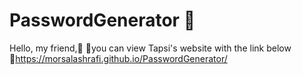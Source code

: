 # PasswordGenerator 🔑
Hello, my friend,🙂
📍you can view Tapsi's website with the link below
🔗https://morsalashrafi.github.io/PasswordGenerator/
